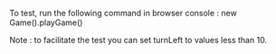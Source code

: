 To test, run the following command in browser console :
new Game().playGame()

Note : to facilitate the test you can set turnLeft to values less than 10.